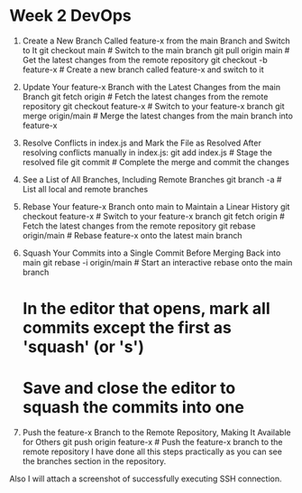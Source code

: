 # Week 2 DevOps
1. Create a New Branch Called feature-x from the main Branch and Switch to It
   git checkout main              # Switch to the main branch
   git pull origin main           # Get the latest changes from the remote repository
   git checkout -b feature-x      # Create a new branch called feature-x and switch to it

2. Update Your feature-x Branch with the Latest Changes from the main Branch
   git fetch origin               # Fetch the latest changes from the remote repository
   git checkout feature-x         # Switch to your feature-x branch
   git merge origin/main          # Merge the latest changes from the main branch into feature-x

3. Resolve Conflicts in index.js and Mark the File as Resolved
   After resolving conflicts manually in index.js:
   git add index.js               # Stage the resolved file
   git commit                     # Complete the merge and commit the changes
4. See a List of All Branches, Including Remote Branches
   git branch -a                  # List all local and remote branches
5. Rebase Your feature-x Branch onto main to Maintain a Linear History
   git checkout feature-x         # Switch to your feature-x branch
   git fetch origin               # Fetch the latest changes from the remote repository
   git rebase origin/main         # Rebase feature-x onto the latest main branch
6. Squash Your Commits into a Single Commit Before Merging Back into main
   git rebase -i origin/main      # Start an interactive rebase onto the main branch
   # In the editor that opens, mark all commits except the first as 'squash' (or 's')
   # Save and close the editor to squash the commits into one
7. Push the feature-x Branch to the Remote Repository, Making It Available for Others
   git push origin feature-x      # Push the feature-x branch to the remote repository
I have done all this steps practically as you can see the branches section in the repository.

Also I will attach a screenshot of successfully executing SSH connection.




